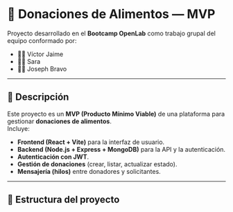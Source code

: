 # 🥫 Donaciones de Alimentos — MVP

Proyecto desarrollado en el **Bootcamp OpenLab** como trabajo grupal del equipo conformado por:
- 👨‍💻 Víctor Jaime
- 👩‍💻 Sara
- 👨‍💻 Joseph Bravo

---

## 🚀 Descripción

Este proyecto es un **MVP (Producto Mínimo Viable)** de una plataforma para gestionar **donaciones de alimentos**.  
Incluye:
- **Frontend (React + Vite)** para la interfaz de usuario.
- **Backend (Node.js + Express + MongoDB)** para la API y la autenticación.
- **Autenticación con JWT**.
- **Gestión de donaciones** (crear, listar, actualizar estado).
- **Mensajería (hilos)** entre donadores y solicitantes.

---

## 📂 Estructura del proyecto

